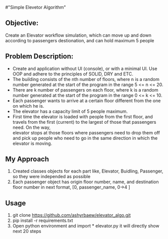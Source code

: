 #"Simple Elevetor Algorithm"

## Objective:
Create an Elevator workflow simulation, which can move up and down according to passengers destionation, and can hold maximum 5 people

## Problem Description:
* Create and application without UI (console), or with a minimal UI. Use OOP and adhere to the principles of SOLID, DRY and ETC.
* The building consists of the nth number of floors, where n is a random number generated at the start of the program in the range 5 <= n <= 20.
* There are k number of passengers on each floor, where k is a random number generated at the start of the program in the range 0 <= k <= 10.
* Each passenger wants to arrive at a certain floor different from the one on which he is.
* The elevator has a capacity limit of 5 people maximum.
* First time the elevator is loaded with people from the first floor, and travels from the first (current) to the largest of those that passengers need. On the way,  
  elevator stops at those floors where passengers need to drop them off and pick up people who need to go in the same direction in which the elevator is moving.

## My Approach
  1) Created classes objects for each part like, Elevator, Buidling, Passenger, so they were independed as possible
  2) Each passenger object has origin floor number, name, and destination floor number  in next format, [0, passenger_name, 0->4 ] 

## Usage
  1) git clone https://github.com/ashyrbaew/elevator_algo.git
  2) pip install -r requirements.txt
  3) Open python environment and import * elevator.py it will directly show next 20 steps
